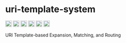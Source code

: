 # uri-template-system

[<img alt="GitHub" src="https://img.shields.io/badge/github-kolektiv/uri--template--system-999999?style=for-the-badge&logo=github" height="20">](https://github.com/kolektiv/uri-template-system) [<img alt="Crates" src="https://img.shields.io/crates/v/uri-template-system?style=for-the-badge&logo=rust" height="20">](https://crates.io/crates/uri-template-system) [<img alt="docs.rs" src="https://img.shields.io/badge/docs.rs-uri--template--system-66c2a5?style=for-the-badge&logo=docs.rs" height="20">](https://docs.rs/uri-template-system) [<img alt="Continuous Integration" src="https://img.shields.io/github/actions/workflow/status/kolektiv/uri-template-system/ci.yml?style=for-the-badge&logo=github" height="20">](https://github.com/kolektiv/uri-template-system/actions/workflows/ci.yml) [<img alt="Issues" src="https://img.shields.io/github/issues/kolektiv/uri-template-system?style=for-the-badge&logo=github" height="20">](https://github.com/kolektiv/uri-template-system/issues) [<img alt="Sponsors" src="https://img.shields.io/github/sponsors/kolektiv?style=for-the-badge&logo=github" height="20">](https://github.com/kolektiv)

URI Template-based Expansion, Matching, and Routing
